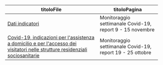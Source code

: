 | titoloFile | titoloPagina |
| --- | --- |
| [Dati indicatori](http://www.salute.gov.it/imgs/C_17_notizie_5182_0_file.pdf) | Monitoraggio settimanale Covid-19, report 9 - 15 novembre  |
| [Covid-19, indicazioni per l'assistenza a domicilio e per l'accesso dei visitatori nelle strutture residenziali sociosanitarie](http://www.salute.gov.it/portale/nuovocoronavirus/dettaglioNotizieNuovoCoronavirus.jsp?lingua=italiano&menu=notizie&p=dalministero&id=5201) | Monitoraggio settimanale Covid-19, report 19 - 25 ottobre  |

